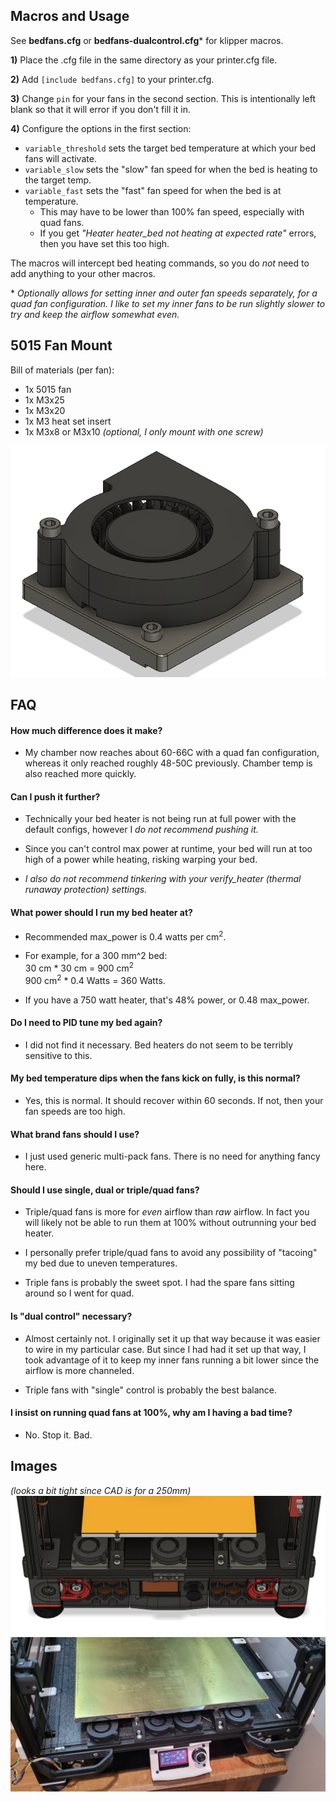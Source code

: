 ## <b>Macros and Usage</b>

See <b>bedfans.cfg</b> or <b>bedfans-dualcontrol.cfg</b>* for klipper macros.

<b>1)</b> Place the .cfg file in the same directory as your printer.cfg file. 

<b>2)</b> Add `[include bedfans.cfg]` to your printer.cfg.

<b>3)</b> Change `pin` for your fans in the second section. This is intentionally left blank so that it will error if you don't fill it in.

<b>4)</b> Configure the options in the first section:

* `variable_threshold` sets the target bed temperature at which your bed fans will activate.
* `variable_slow` sets the "slow" fan speed for when the bed is heating to the target temp.
* `variable_fast` sets the "fast" fan speed for when the bed is at temperature.
    * This may have to be lower than 100% fan speed, especially with quad fans.
    * If you get <i>"Heater heater_bed not heating at expected rate"</i> errors, then you have set this too high. 

The macros will intercept bed heating commands, so you do <i>not</i> need to add anything to your other macros. 

\* <i>Optionally allows for setting inner and outer fan speeds separately, for a quad fan configuration. I like to set my inner fans to be run slightly slower to try and keep the airflow somewhat even.</i>

## <b>5015 Fan Mount</b>

Bill of materials (per fan):
- 1x 5015 fan
- 1x M3x25
- 1x M3x20
- 1x M3 heat set insert
- 1x M3x8 or M3x10 <i>(optional, I only mount with one screw)</i>

![5015 Fan Mount](Images/5015_mount_isolated.png)  

## <b>FAQ</b>

#### How much difference does it make?
* My chamber now reaches about 60-66C with a quad fan configuration, whereas it only reached roughly 48-50C previously. Chamber temp is also reached more quickly.

#### Can I push it further?

* Technically your bed heater is not being run at full power with the default configs, however I <i>do not recommend pushing it.</i>

* Since you can't control max power at runtime, your bed will run at too high of a power while heating, risking warping your bed. 

* <i>I also do not recommend tinkering with your verify_heater (thermal runaway protection) settings.</i>

#### What power should I run my bed heater at?

* Recommended max_power is 0.4 watts per cm<sup>2</sup>.

* For example, for a 300 mm^2 bed:\
30 cm * 30 cm = 900 cm<sup>2</sup>\
900 cm<sup>2</sup> * 0.4 Watts = 360 Watts.

* If you have a 750 watt heater, that's 48% power, or 0.48 max_power.

#### Do I need to PID tune my bed again?

* I did not find it necessary. Bed heaters do not seem to be terribly sensitive to this. 

#### My bed temperature dips when the fans kick on fully, is this normal?

* Yes, this is normal. It should recover within 60 seconds. If not, then your fan speeds are too high.

#### What brand fans should I use?

* I just used generic multi-pack fans. There is no need for anything fancy here.

#### Should I use single, dual or triple/quad fans?

* Triple/quad fans is more for <i>even</i> airflow than <i>raw</i> airflow. In fact you will likely not be able to run them at 100% without outrunning your bed heater. 

* I personally prefer triple/quad fans to avoid any possibility of "tacoing" my bed due to uneven temperatures. 

* Triple fans is probably the sweet spot. I had the spare fans sitting around so I went for quad.

#### Is "dual control" necessary?

* Almost certainly not. I originally set it up that way because it was easier to wire in my particular case. But since I had had it set up that way, I took advantage of it to keep my inner fans running a bit lower since the airflow is more channeled.

* Triple fans with "single" control is probably the best balance.

#### I insist on running quad fans at 100%, why am I having a bad time?

* No. Stop it. Bad.
## <b>Images</b>

<i>(looks a bit tight since CAD is for a 250mm)</i>
![5015 Triple](Images/5015_triple.png)  
![5015 Quad Installed](Images/5015_quad_installed.png)  